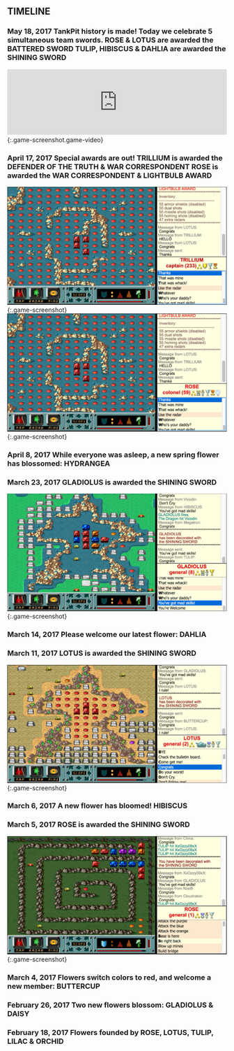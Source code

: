 ## TIMELINE

### <span class="timeline-date">May 18, 2017</span> <span class="timeline-blurb">TankPit history is made! Today we celebrate 5 simultaneous team swords.</span> <span class="timeline-blurb"><span class="timeline-red">ROSE</span> & <span class="timeline-red">LOTUS</span> are awarded the <span class="timeline-em">BATTERED SWORD</span></span> <span class="timeline-blurb"><span class="timeline-red">TULIP</span>, <span class="timeline-red">HIBISCUS</span> & <span class="timeline-red">DAHLIA</span> are awarded the <span class="timeline-em">SHINING SWORD</span></span>
<iframe width="100%" height="auto" src="https://www.youtube.com/embed/t3dGO2ZHWGE" frameborder="0" allowfullscreen></iframe>{:.game-screenshot.game-video}

### <span class="timeline-date">April 17, 2017</span> <span class="timeline-blurb">Special awards are out!</span> <span class="timeline-blurb"><span class="timeline-red">TRILLIUM</span> is awarded the <span class="timeline-em">DEFENDER OF THE TRUTH</span> & <span class="timeline-em">WAR CORRESPONDENT</span></span> <span class="timeline-blurb"><span class="timeline-red">ROSE</span> is awarded the <span class="timeline-em">WAR CORRESPONDENT</span> & <span class="timeline-em">LIGHTBULB AWARD</span></span>
![TRILLIUM is awarded the DEFENDER OF THE TRUTH & WAR CORRESPONDENT](./screenshots/special-dot-wc-trillium.png){:.game-screenshot}
![ROSE is awarded the WAR CORRESPONDENT & LIGHTBULB AWARD](./screenshots/special-wc-lb-rose.png){:.game-screenshot}

### <span class="timeline-date">April 8, 2017</span> <span class="timeline-blurb">While everyone was asleep, a new spring flower has blossomed: <span class="timeline-red">HYDRANGEA</span></span>

### <span class="timeline-date">March 23, 2017</span> <span class="timeline-blurb"><span class="timeline-red">GLADIOLUS</span> is awarded the <span class="timeline-em">SHINING SWORD</span> <span class="awards-sprite a3-1"></span></span>
![GLADIOLUS is awarded the SHINING SWORD](./screenshots/shining-sword-gladiolus.png){:.game-screenshot}

### <span class="timeline-date">March 14, 2017</span> <span class="timeline-blurb">Please welcome our latest flower: <span class="timeline-red">DAHLIA</span></span>

### <span class="timeline-date">March 11, 2017</span> <span class="timeline-blurb"><span class="timeline-red">LOTUS</span> is awarded the <span class="timeline-em">SHINING SWORD</span> <span class="awards-sprite a3-1"></span></span>
![LOTUS is awarded the SHINING SWORD](./screenshots/shining-sword-lotus.png){:.game-screenshot}

### <span class="timeline-date">March 6, 2017</span> <span class="timeline-blurb">A new flower has bloomed! <span class="timeline-red">HIBISCUS</span></span>

### <span class="timeline-date">March 5, 2017</span> <span class="timeline-blurb"><span class="timeline-red">ROSE</span> is awarded the <span class="timeline-em">SHINING SWORD</span> <span class="awards-sprite a3-1"></span></span>
![ROSE is awarded the SHINING SWORD](./screenshots/shining-sword-rose.png){:.game-screenshot}

### <span class="timeline-date">March 4, 2017</span> <span class="timeline-blurb">Flowers switch colors to red, and welcome a new member: <span class="timeline-red">BUTTERCUP</span></span>

### <span class="timeline-date">February 26, 2017</span> <span class="timeline-blurb">Two new flowers blossom: <span class="timeline-purple">GLADIOLUS</span> & <span class="timeline-purple">DAISY</span></span>

### <span class="timeline-date">February 18, 2017</span> <span class="timeline-blurb">Flowers founded by <span class="timeline-purple">ROSE</span>, <span class="timeline-purple">LOTUS</span>, <span class="timeline-purple">TULIP</span>, <span class="timeline-purple">LILAC</span> & <span class="timeline-purple">ORCHID</span></span>
